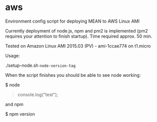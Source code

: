 # aws
Environment config script for deploying MEAN to AWS Linux AMI

Currently deployment of node.js, npm and pm2 is implemented (pm2 requires your attention to finish startup). Time required approx. 50 min.

Tested on Amazon Linux AMI 2015.03 (PV) - ami-1ccae774 on t1.micro

Usage: 

./setup-node.sh `node-version-tag`

When the script finishes you should be able to see node working:

$ node
> console.log("test");

and npm

$ npm version